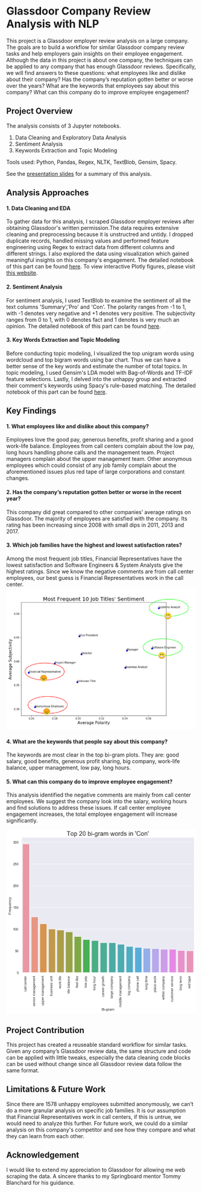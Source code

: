 # Glassdoor Company Review Analysis with NLP

This project is a Glassdoor employer review analysis on a large company. The goals are to build a workflow for similar Glassdoor company review tasks and help employers gain insights on their employee engagement. Although the data in this project is about one company, the techniques can be applied to any company that has enough Glassdoor reviews. Specifically, we will find answers to these questions: what employees like and dislike about their company? Has the company’s reputation gotten better or worse over the years? What are the keywords that employees say about this company? What can this company do to improve employee engagement?


## Project Overview
The analysis consists of 3 Jupyter notebooks.
1. Data Cleaning and Exploratory Data Analysis<br>
2. Sentiment Analysis<br>
3. Keywords Extraction and Topic Modeling<br>

Tools used:
Python, Pandas, Regex, NLTK, TextBlob, Gensim, Spacy.

See the <a href="https://github.com/teresanan/glassdoor-company-review-analysis/blob/master/presentation-slides.pdf">presentation slides</a> for a summary of this analysis. 


## Analysis Approaches
#### 1. Data Cleaning and EDA
To gather data for this analysis, I scraped Glassdoor employer reviews after obtaining Glassdoor's written permission.The data requires extensive cleaning and preprocessing because it is unstructred and untidy. I dropped duplicate records, handled missing values and performed feature engineering using Regex to extract data from different columns and different strings. I also explored the data using visualization which gained meaningful insights on this company's engagement. The detailed notebook of this part can be found <a href="https://github.com/teresanan/glassdoor-company-review-analysis/blob/master/notebooks/1-data-cleaning-and-EDA.ipynb">here</a>. To view interactive Plotly figures, please visit <a href="https://teresanan.github.io/">this website</a>.

#### 2. Sentiment Analysis
For sentiment analysis, I used TextBlob to examine the sentiment of all the text columns 'Summary','Pro' and 'Con'. The polarity ranges from -1 to 1, with -1 denotes very negative and +1 denotes very positive. The subjectivity ranges from 0 to 1, with 0 denotes fact and 1 denotes is very much an opinion. The detailed notebook of this part can be found <a href="https://github.com/teresanan/glassdoor-company-review-analysis/blob/master/notebooks/2-sentiment-analysis.ipynb">here</a>.

#### 3. Key Words Extraction and Topic Modeling
Before conducting topic modeling, I visualized the top unigram words using wordcloud and top bigram words using bar chart. Thus we can have a better sense of the key words and estimate the number of total topics. In topic modeling, I used Gensim's LDA model with Bag-of-Words and TF-IDF feature selections. Lastly, I delved into the unhappy group and extracted their comment's keywords using Spacy's rule-based matching. The detailed notebook of this part can be found <a href="https://github.com/teresanan/glassdoor-company-review-analysis/blob/master/notebooks/3-keywords-extraction-and-topic-modeling.ipynb">here</a>.

## Key Findings
#### 1. What employees like and dislike about this company?<br>
Employees love the good pay, generous benefits, profit sharing and a good work-life balance. Employees from call centers complain about the low pay, long hours handling phone calls and the management team. Project managers complain about the upper management team. Other anonymous employees which could consist of any job family complain about the aforementioned issues plus red tape of large corporations and constant changes.
#### 2. Has the company’s reputation gotten better or worse in the recent year?<br>
This company did great compared to other companies’ average ratings on Glassdoor. The majority of employees are satisfied with the company. Its rating has been increasing since 2008 with small dips in 2011, 2013 and 2017.
#### 3. Which job families have the highest and lowest satisfaction rates?<br>
Among the most frequent job titles, Financial Representatives have the lowest satisfaction and Software Engineers & System Analysts give the highest ratings. Since we know the negative comments are from call center employees, our best guess is Financial Representatives work in the call center.
![](figures/freq10_job_titles_emoji.png)
#### 4. What are the keywords that people say about this company?<br>
The keywords are most clear in the top bi-gram plots. They are: good salary, good benefits, generous profit sharing, big company, work-life balance, upper management, low pay, long hours.
#### 5. What can this company do to improve employee engagement?<br>
This analysis identified the negative comments are mainly from call center employees. We suggest the company look into the salary, working hours and find solutions to address these issues. If call center employee engagement increases, the total employee engagement will increase significantly.

![](figures/top20_bigram_con.png)

## Project Contribution
This project has created a reuseable standard workflow for similar tasks. Given any company’s Glassdoor review data, the same structure and code can be applied with little tweaks, especially the data cleaning code blocks can be used without change since all Glassdoor review data follow the same format.


## Limitations & Future Work
Since there are 1578 unhappy employees submitted anonymously, we can’t do a more granular analysis on specific job families. It is our assumption that Financial Representatives work in call centers, if this is untrue, we would need to analyze this further. For future work, we could do a similar analysis on this company's competitor and see how they compare and what they can learn from each other.

## Acknowledgement
I would like to extend my appreciation to Glassdoor for allowing me web scraping the data. A sincere thanks to my Springboard mentor Tommy Blanchard for his guidance. 
